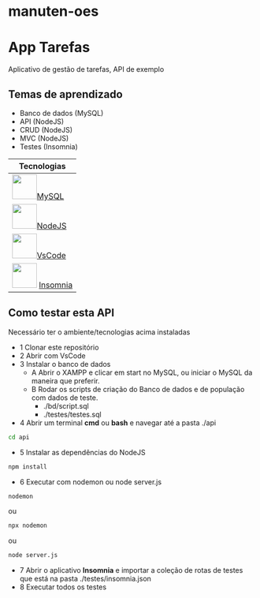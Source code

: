 # manuten-oes
# App Tarefas
Aplicativo de gestão de tarefas, API de exemplo

## Temas de aprendizado
- Banco de dados (MySQL)
- API (NodeJS)
- CRUD (NodeJS)
- MVC (NodeJS)
- Testes (Insomnia)

|Tecnologias|
|-|
|<img src="https://w7.pngwing.com/pngs/717/111/png-transparent-mysql-round-logo-tech-companies-thumbnail.png" style="width:50px;">[MySQL](https://dev.mysql.com/doc/refman/8.0/en/join.html)|
|<img src="https://static-00.iconduck.com/assets.00/node-js-icon-454x512-nztofx17.png" style="width:50px;">[NodeJS](https://nodejs.org/en)|
|<img src="https://logowik.com/content/uploads/images/visual-studio-code7642.jpg" style="width:50px;">[VsCode](https://code.visualstudio.com/)|
|<img src="https://seeklogo.com/images/I/insomnia-logo-A35E09EB19-seeklogo.com.png" style="width:50px;"> [Insomnia](https://insomnia.rest/)|

## Como testar esta API
Necessário ter o ambiente/tecnologias acima instaladas
- 1 Clonar este repositório
- 2 Abrir com VsCode
- 3 Instalar o banco de dados
    - A Abrir o XAMPP e clicar em start no MySQL, ou iniciar o MySQL da maneira que preferir.
    - B Rodar os scripts de criação do Banco de dados e de população com dados de teste.
        - ./bd/script.sql
        - ./testes/testes.sql
- 4 Abrir um terminal **cmd** ou **bash** e navegar até a pasta ./api
```bash
cd api
```
- 5 Instalar as dependências do NodeJS
```bash
npm install
```
- 6 Executar com nodemon ou node server.js
```bash
nodemon
```
ou
```bash
npx nodemon
```
ou
```bash
node server.js
```
- 7 Abrir o aplicativo **Insomnia** e importar a coleção de rotas de testes que está na pasta ./testes/insomnia.json
- 8 Executar todos os testes